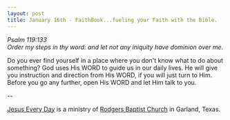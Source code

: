 ```yaml
---
layout: post
title: January 16th - FaithBook...fueling your Faith with the Bible.
---
```


_Psalm 119:133  
Order my steps in thy word: and let not any iniquity have dominion
over me._

Do you ever find yourself in a place where you don't know what to
do about something? God uses His WORD to guide us in our daily lives.
He will give you instruction and direction from His WORD, if you will
just turn to Him. Before you go any further, open His WORD and let
Him talk to you.

 --

<a href=http://jesuseveryday.net>Jesus Every Day</a> is a ministry of <a href=http://rodgersbaptist.net>Rodgers Baptist Church</a> in Garland, Texas.

